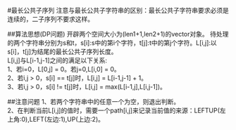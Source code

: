 #最长公共子序列
注意与最长公共子字符串的区别：最长公共子字符串要求必须是连续的，二子序列不要求这样。

##算法思想(DP问题)
开辟两个空间大小为(len1+1,len2+1)的vector对象。
待处理的两个字符串分别为s和t，s[i]:s中的第i个字符，t[j]:t中的第j个字符。L[i,j]:以s[i]，t[j]为结尾的最长公共子序列长度。  
L[i,j]与L[i-1,j-1]之间的满足以下关系:  
1、若i=0，L[0,j] = 0。若j=0,L[i,0] = 0。  
2、若i,j > 0，s[i] == t[j]时，L[i,j] = L[i-1,j-1] + 1。  
3、若i,j > 0，s[i] != t[j]时，L[i,j] = max(L[i-1,j],L[i,j-1])。

##注意问题
1、若两个字符串中的任意一个为空，则退出判断。  
2、在判断当前L[i,j]的值时，需要一个path[i,j]来记录当前值的来源：LEFTUP(左上角:0),LEFT(左边:1),UP(上边:2)。

